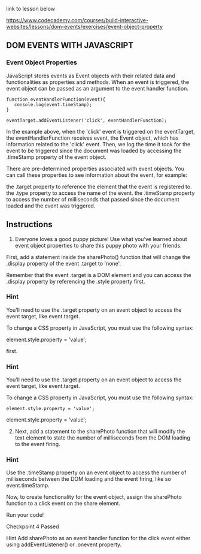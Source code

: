 link to lesson below

https://www.codecademy.com/courses/build-interactive-websites/lessons/dom-events/exercises/event-object-property

## DOM EVENTS WITH JAVASCRIPT

### Event Object Properties

JavaScript stores events as Event objects with their related data and functionalities as properties and methods. When an event is triggered, the event object can be passed as an argument to the event handler function.

```JS
function eventHandlerFunction(event){
   console.log(event.timeStamp);
}

eventTarget.addEventListener('click', eventHandlerFunction);
```

In the example above, when the 'click' event is triggered on the eventTarget, the eventHandlerFunction receives event, the Event object, which has information related to the 'click' event. Then, we log the time it took for the event to be triggered since the document was loaded by accessing the .timeStamp property of the event object.

There are pre-determined properties associated with event objects. You can call these properties to see information about the event, for example:

the .target property to reference the element that the event is registered to.
the .type property to access the name of the event.
the .timeStamp property to access the number of milliseconds that passed since the document loaded and the event was triggered.

## Instructions

1. Everyone loves a good puppy picture! Use what you’ve learned about event object properties to share this puppy photo with your friends.

First, add a statement inside the sharePhoto() function that will change the .display property of the event .target to 'none'.

Remember that the event .target is a DOM element and you can access the .display property by referencing the .style property first.

### Hint

You’ll need to use the .target property on an event object to access the event target, like event.target.

To change a CSS property in JavaScript, you must use the following syntax:

element.style.property = 'value';

first.

### Hint

You’ll need to use the .target property on an event object to access the event target, like event.target.

To change a CSS property in JavaScript, you must use the following syntax:

```JS
element.style.property = 'value';
```

element.style.property = 'value';

2. Next, add a statement to the sharePhoto function that will modify the text element to state the number of milliseconds from the DOM loading to the event firing.

### Hint

Use the .timeStamp property on an event object to access the number of milliseconds between the DOM loading and the event firing, like so event.timeStamp.

Now, to create functionality for the event object, assign the sharePhoto function to a click event on the share element.

Run your code!

Checkpoint 4 Passed

Hint
Add sharePhoto as an event handler function for the click event either using addEventListener() or .onevent property.
